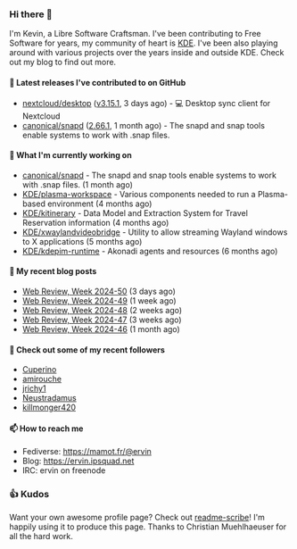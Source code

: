 ### Hi there 👋

I'm Kevin, a Libre Software Craftsman. I've been contributing to Free Software for years,
my community of heart is [KDE](https://kde.org). I've been also playing around with various
projects over the years inside and outside KDE. Check out my blog to find out more.

#### 🔭 Latest releases I've contributed to on GitHub

- [nextcloud/desktop](https://github.com/nextcloud/desktop) ([v3.15.1](https://github.com/nextcloud/desktop/releases/tag/v3.15.1), 3 days ago) - 💻 Desktop sync client for Nextcloud
- [canonical/snapd](https://github.com/canonical/snapd) ([2.66.1](https://github.com/canonical/snapd/releases/tag/2.66.1), 1 month ago) - The snapd and snap tools enable systems to work with .snap files.

#### 🌱 What I'm currently working on

- [canonical/snapd](https://github.com/canonical/snapd) - The snapd and snap tools enable systems to work with .snap files. (1 month ago)
- [KDE/plasma-workspace](https://github.com/KDE/plasma-workspace) - Various components needed to run a Plasma-based environment (4 months ago)
- [KDE/kitinerary](https://github.com/KDE/kitinerary) - Data Model and Extraction System for Travel Reservation information (4 months ago)
- [KDE/xwaylandvideobridge](https://github.com/KDE/xwaylandvideobridge) - Utility to allow streaming Wayland windows to X applications (5 months ago)
- [KDE/kdepim-runtime](https://github.com/KDE/kdepim-runtime) - Akonadi agents and resources (6 months ago)

#### 📜 My recent blog posts

- [Web Review, Week 2024-50](https://ervin.ipsquad.net/blog/2024/12/13/web-review-week-2024-50/) (3 days ago)
- [Web Review, Week 2024-49](https://ervin.ipsquad.net/blog/2024/12/06/web-review-week-2024-49/) (1 week ago)
- [Web Review, Week 2024-48](https://ervin.ipsquad.net/blog/2024/11/29/web-review-week-2024-48/) (2 weeks ago)
- [Web Review, Week 2024-47](https://ervin.ipsquad.net/blog/2024/11/22/web-review-week-2024-47/) (3 weeks ago)
- [Web Review, Week 2024-46](https://ervin.ipsquad.net/blog/2024/11/15/web-review-week-2024-46/) (1 month ago)

#### 👯 Check out some of my recent followers

- [Cuperino](https://github.com/Cuperino)
- [amirouche](https://github.com/amirouche)
- [jrichy1](https://github.com/jrichy1)
- [Neustradamus](https://github.com/Neustradamus)
- [killmonger420](https://github.com/killmonger420)

#### 📫 How to reach me

- Fediverse: https://mamot.fr/@ervin
- Blog: https://ervin.ipsquad.net
- IRC: ervin on freenode

### 👍 Kudos

Want your own awesome profile page? Check out [readme-scribe](https://github.com/muesli/readme-scribe)!
I'm happily using it to produce this page. Thanks to Christian Muehlhaeuser for all the hard work.

